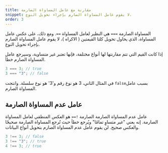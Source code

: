 ```yaml
---
title: مقارنة مع عامل المساواة الصارمة
snippet: لا يقوم عامل المساواة الصارم بإجراء تحويل النوع.
order: 3
---
```


المساواة الصارمة `===` هي النظير لعامل المساواة `==`. ومع ذلك، على عكس عامل
المساواة، الذي يحاول تحويل كلتا القيمتين ( الاكراه )، لا يقوم عامل المساواة
الصارم بإجراء تحويل النوع.

إذا كانت القيم التي تتم مقارنتها لها أنواع مختلفة، فإنها تعتبر غير متساوية،
وسيرجع عامل المساواة الصارم خطأ.

```js
3 === 3; // true
3 === "3"; // false
```

في المثال الثاني، 3 هو نوع رقم و'3' هو نوع سلسلة. وانتجت `false`بسبب عامل
المساواة الصارم.

## عامل عدم المساواة الصارمة

عامل عدم المساواة الصارمة الصارمة `!==` هو العكس المنطقي لعامل المساواة الصارمة.
إنه يعني "غير متساوٍ تمامًا" ويُرجع خطأ حيث تُرجع المساواة الصارمة صحيحًا والعكس
صحيح. لن يقوم عامل عدم المساواة الصارم بتحويل أنواع البيانات.

```js
3 !== 3; // false
3 !== "3"; // true
4 !== 3; // true
```
